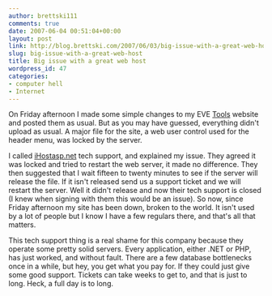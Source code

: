 ```yaml
---
author: brettski111
comments: true
date: 2007-06-04 00:51:04+00:00
layout: post
link: http://blog.brettski.com/2007/06/03/big-issue-with-a-great-web-host/
slug: big-issue-with-a-great-web-host
title: Big issue with a great web host
wordpress_id: 47
categories:
- computer hell
- Internet
---
```


On Friday afternoon I made some simple changes to my EVE [Tools](http://eve.brettski.com) website and posted them as usual.  But as you may have guessed, everything didn't upload as usual.  A major file for the site, a web user control used for the header menu, was locked by the server.

I called [iHostasp.net](http://www.ihostasp.net) tech support, and explained my issue.  They agreed it was locked and tried to restart the web server, it made no difference.  They then suggested that I wait fifteen to twenty minutes to see if the server will release the file.  If it isn't released send us a support ticket and we will restart the server.  Well it didn't release and now their tech support is closed (I knew when signing with them this would be an issue).  So now, since Friday afternoon my site has been down, broken to the world.  It isn't used by a lot of people but I know I have a few regulars there, and that's all that matters.

This tech support thing is a real shame for this company because they operate some pretty solid servers.  Every application, either .NET or PHP, has just worked, and without fault.  There are a few database bottlenecks once in a while, but hey, you get what you pay for.  If they could just give some good support.  Tickets can take weeks to get to, and that is just to long.  Heck, a full day is to long.
